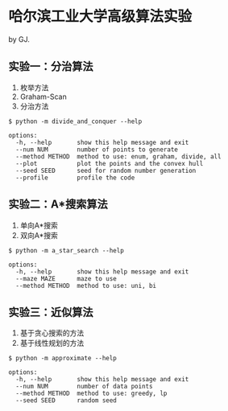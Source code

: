 # 哈尔滨工业大学高级算法实验

by GJ.
## 实验一：分治算法

1. 枚举方法 
1. Graham-Scan
1. 分治方法

```shell
$ python -m divide_and_conquer --help

options:
  -h, --help       show this help message and exit
  --num NUM        number of points to generate
  --method METHOD  method to use: enum, graham, divide, all
  --plot           plot the points and the convex hull
  --seed SEED      seed for random number generation
  --profile        profile the code
```

## 实验二：A*搜索算法

1. 单向A*搜索
1. 双向A*搜索

```shell
$ python -m a_star_search --help 

options:
  -h, --help       show this help message and exit
  --maze MAZE      maze to use
  --method METHOD  method to use: uni, bi
```


## 实验三：近似算法

1. 基于贪心搜索的方法
1. 基于线性规划的方法

```shell
$ python -m approximate --help

options:
  -h, --help       show this help message and exit
  --num NUM        number of data points
  --method METHOD  method to use: greedy, lp
  --seed SEED      random seed
```